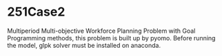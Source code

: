 # 251Case2
Multiperiod Multi-objective Workforce Planning Problem with Goal Programming methods, this problem is built up by pyomo.
Before running the model, glpk solver must be installed on anaconda.
